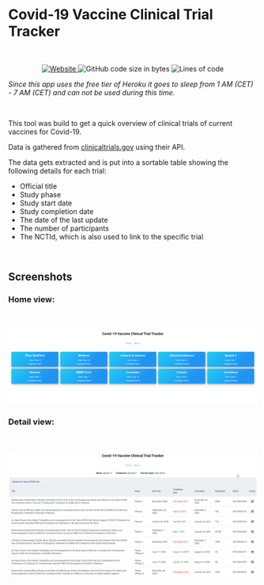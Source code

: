 # Covid-19 Vaccine Clinical Trial Tracker

<br/>

<div align="center">
  <a href="https://c19-vaccine-trials.herokuapp.com/">
  
  ![Website](https://img.shields.io/website?url=https%3A%2F%2Fc19-vaccine-trials.herokuapp.com%2F)
  </a>
  <img alt="GitHub code size in bytes" src="https://img.shields.io/github/languages/code-size/BunnyTheLifeguard/c19_vaccine_trial_tracker"> <img alt="Lines of code" src="https://img.shields.io/tokei/lines/github/BunnyTheLifeguard/c19_vaccine_trial_tracker">
</div>

*Since this app uses the free tier of Heroku it goes to sleep from 1 AM (CET) - 7 AM (CET) and can not be used during this time.*

<br>

This tool was build to get a quick overview of clinical trials of current vaccines for Covid-19.

Data is gathered from [clinicaltrials.gov](https://www.clinicaltrials.gov) using their API.

The data gets extracted and is put into a sortable table showing the following details for each trial:

- Official title
- Study phase
- Study start date
- Study completion date
- The date of the last update
- The number of participants
- The NCTId, which is also used to link to the specific trial

<br>

## Screenshots

### Home view:

<br>

![Screenshot home](/img/home.png)

### Detail view:

<br>

![Screenshot table](/img/table.png)
